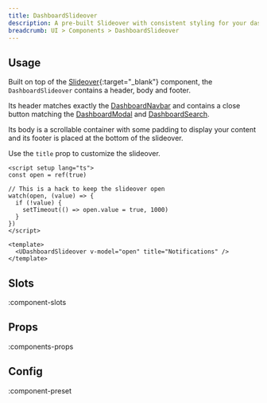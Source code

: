 ```yaml
---
title: DashboardSlideover
description: A pre-built Slideover with consistent styling for your dashboard.
breadcrumb: UI > Components > DashboardSlideover
---
```


## Usage

Built on top of the [Slideover](https://ui.nuxt.com/components/slideover){:target="_blank"} component, the `DashboardSlideover` contains a header, body and footer.

Its header matches exactly the [DashboardNavbar](/ui/components/dashboard-navbar) and contains a close button matching the [DashboardModal](/ui/components/dashboard-modal) and [DashboardSearch](/ui/components/dashboard-search).

Its body is a scrollable container with some padding to display your content and its footer is placed at the bottom of the slideover.

Use the `title` prop to customize the slideover.

```vue [example.vue]
<script setup lang="ts">
const open = ref(true)

// This is a hack to keep the slideover open
watch(open, (value) => {
  if (!value) {
    setTimeout(() => open.value = true, 1000)
  }
})
</script>

<template>
  <UDashboardSlideover v-model="open" title="Notifications" />
</template>
```

## Slots

:component-slots

## Props

:components-props

## Config

:component-preset

